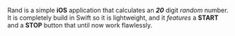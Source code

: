   Rand is a simple **iOS** application that calculates an ***20*** digit *random* number.
  It is completely build in Swift so it is lightweight, and it *features* a **START** and a **STOP** button that until now work flawlessly.
